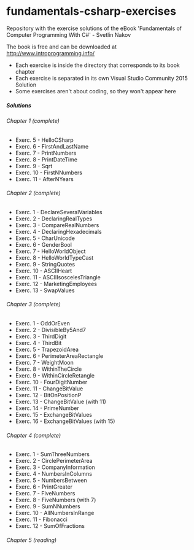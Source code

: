 # fundamentals-csharp-exercises
Repository with the exercise solutions of the eBook 'Fundamentals of Computer Programming With C#' - Svetlin Nakov

The book is free and can be downloaded at http://www.introprogramming.info/


* Each exercise is inside the directory that corresponds to its book chapter
* Each exercise is separated in its own Visual Studio Community 2015 Solution
* Some exercises aren't about coding, so they won't appear here


##### Solutions

###### Chapter 1 (complete)
* Exerc. 5 - HelloCSharp
* Exerc. 6 - FirstAndLastName
* Exerc. 7 - PrintNumbers
* Exerc. 8 - PrintDateTime
* Exerc. 9 - Sqrt
* Exerc. 10 - FirstNNumbers
* Exerc. 11 - AfterNYears

###### Chapter 2 (complete)
* Exerc. 1 - DeclareSeveralVariables
* Exerc. 2 - DeclaringRealTypes
* Exerc. 3 - CompareRealNumbers
* Exerc. 4 - DeclaringHexadecimals
* Exerc. 5 - CharUnicode
* Exerc. 6 - GenderBool
* Exerc. 7 - HelloWorldObject
* Exerc. 8 - HelloWorldTypeCast
* Exerc. 9 - StringQuotes
* Exerc. 10 - ASCIIHeart
* Exerc. 11 - ASCIIIsoscelesTriangle
* Exerc. 12 - MarketingEmployees
* Exerc. 13 - SwapValues

###### Chapter 3 (complete)
* Exerc. 1 - OddOrEven
* Exerc. 2 - DivisibleBy5And7
* Exerc. 3 - ThirdDigit
* Exerc. 4 - ThirdBit
* Exerc. 5 - TrapezoidArea
* Exerc. 6 - PerimeterAreaRectangle
* Exerc. 7 - WeightMoon
* Exerc. 8 - WithinTheCircle
* Exerc. 9 - WithinCircleRetangle
* Exerc. 10 - FourDigitNumber
* Exerc. 11 - ChangeBitValue
* Exerc. 12 - BitOnPositionP
* Exerc. 13 - ChangeBitValue (with 11) 
* Exerc. 14 - PrimeNumber
* Exerc. 15 - ExchangeBitValues 
* Exerc. 16 - ExchangeBitValues (with 15)

###### Chapter 4 (complete)
* Exerc. 1 - SumThreeNumbers
* Exerc. 2 - CirclePerimeterArea
* Exerc. 3 - CompanyInformation
* Exerc. 4 - NumbersInColumns
* Exerc. 5 - NumbersBetween
* Exerc. 6 - PrintGreater
* Exerc. 7 - FiveNumbers
* Exerc. 8 - FiveNumbers (with 7)
* Exerc. 9 - SumNNumbers
* Exerc. 10 - AllNumbersInRange
* Exerc. 11 - Fibonacci
* Exerc. 12 - SumOfFractions

###### Chapter 5 (reading)
